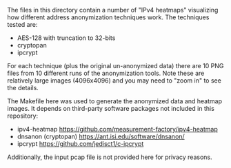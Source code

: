 The files in this directory contain a number of "IPv4 heatmaps" visualizing how different address anonymization techniques work.  The techniques tested are:

- AES-128 with truncation to 32-bits
- cryptopan
- ipcrypt

For each technique (plus the original un-anonymized data) there are 10 PNG files from 10 different runs of the anonymization tools.  Note these are relatively large images (4096x4096) and you may need to "zoom in" to see the details.

The Makefile here was used to generate the anonymized data and heatmap images.  It depends on third-party software packages not included in this repository:

- ipv4-heatmap https://github.com/measurement-factory/ipv4-heatmap
- dnsanon (cryptopan) https://ant.isi.edu/software/dnsanon/
- ipcrypt https://github.com/jedisct1/c-ipcrypt

Additionally, the input pcap file is not provided here for privacy reasons.
